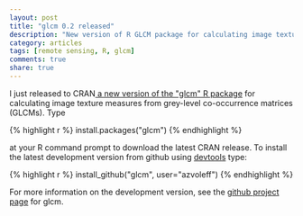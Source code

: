```yaml
---
layout: post
title: "glcm 0.2 released"
description: "New version of R GLCM package for calculating image textures from grey-level co-occurrence matrices (GLCM)"
category: articles
tags: [remote sensing, R, glcm]
comments: true
share: true
---
```


I just released to CRAN<a href="http://cran.r-project.org/web/packages/glcm"> a 
new version of the "glcm" R package</a> for calculating image texture measures 
from grey-level co-occurrence matrices (GLCMs). Type

{% highlight r %}
install.packages("glcm")
{% endhighlight %}

at your R command prompt to download the latest CRAN release. To install the 
latest development version from github using 
[devtools](http://cran.r-project.org/web/packages/devtools/index.html) type:

{% highlight r %}
install_github("glcm", user="azvoleff")
{% endhighlight %}

For more information on the development version, see the [github project 
page](http://github.com/azvoleff/glcm) for glcm.

